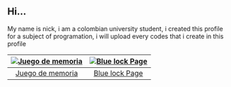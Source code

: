 ## Hi...
<p>My name is nick, i am a colombian university student, i created this profile for a subject of programation, i will upload every codes that i create in this profile </p>

| [![Juego de memoria](https://preview.redd.it/utuw08f148451.jpg?auto=webp&s=13271a6c5aa1295f06f0d2b2f18a02bfd6134bd0)](https://0n1cky1.github.io/Memory-Game/) | [![Blue lock Page](https://i.pinimg.com/736x/4b/23/76/4b237617aa0f12c814d8a8dd0bb7602d.jpg)](https://0n1cky1.github.io/Mi-primer-pagina/) |
|:---:|:---:|
| [Juego de memoria](https://0n1cky1.github.io/Memory-Game/) | [Blue lock Page](https://0n1cky1.github.io/Mi-primer-pagina/) |

        
<!--
**0N1cky1/0N1cky1** is a ✨ _special_ ✨ repository because its `README.md` (this file) appears on your GitHub profile.

Here are some ideas to get you started:

- 🔭 I’m currently working on ...
- 🌱 I’m currently learning ...
- 👯 I’m looking to collaborate on ...
- 🤔 I’m looking for help with ...
- 💬 Ask me about ...
- 📫 How to reach me: ...
- 😄 Pronouns: ...
- ⚡ Fun fact: ...
-->
